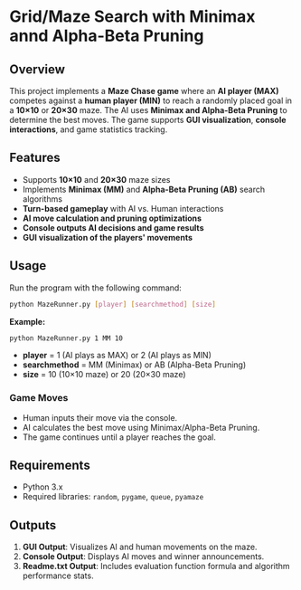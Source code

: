 # Grid/Maze Search with Minimax annd Alpha-Beta Pruning

## Overview
This project implements a **Maze Chase game** where an **AI player (MAX)** competes against a **human player (MIN)** to reach a randomly placed goal in a **10×10** or **20×30** maze. The AI uses **Minimax and Alpha-Beta Pruning** to determine the best moves. The game supports **GUI visualization**, **console interactions**, and game statistics tracking.

## Features
- Supports **10×10** and **20×30** maze sizes  
- Implements **Minimax (MM)** and **Alpha-Beta Pruning (AB)** search algorithms  
- **Turn-based gameplay** with AI vs. Human interactions  
- **AI move calculation and pruning optimizations**  
- **Console outputs AI decisions and game results**  
- **GUI visualization of the players' movements**  

## Usage
Run the program with the following command:
```sh
python MazeRunner.py [player] [searchmethod] [size]
```
**Example:**
```sh
python MazeRunner.py 1 MM 10
```
- **player** = 1 (AI plays as MAX) or 2 (AI plays as MIN)  
- **searchmethod** = MM (Minimax) or AB (Alpha-Beta Pruning)  
- **size** = 10 (10×10 maze) or 20 (20×30 maze)  

### Game Moves
- Human inputs their move via the console.  
- AI calculates the best move using Minimax/Alpha-Beta Pruning.  
- The game continues until a player reaches the goal.  

## Requirements
- Python 3.x  
- Required libraries: `random`, `pygame`, `queue`, `pyamaze`  

## Outputs
1. **GUI Output**: Visualizes AI and human movements on the maze.  
2. **Console Output**: Displays AI moves and winner announcements.  
3. **Readme.txt Output**: Includes evaluation function formula and algorithm performance stats.  
